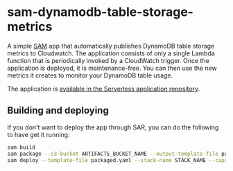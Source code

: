 # sam-dynamodb-table-storage-metrics
A simple [SAM](https://github.com/awslabs/serverless-application-model) app that automatically publishes DynamoDB table storage metrics to Cloudwatch. The application consists of only a single Lambda function that is periodically invoked by a CloudWatch trigger. Once the application is deployed, it is maintenance-free. You can then use the new metrics it creates to monitor your DynamoDB table usage.

The application is [available in the Serverless application repository](https://serverlessrepo.aws.amazon.com/applications/arn:aws:serverlessrepo:us-east-1:790194644437:applications~dynamodb-table-storage-metrics).

## Building and deploying
If you don't want to deploy the app through SAR, you can do the following to have get it running:

```bash
sam build
sam package --s3-bucket ARTIFACTS_BUCKET_NAME --output-template-file packaged.yaml
sam deploy --template-file packaged.yaml --stack-name STACK_NAME --capabilities CAPABILITY_IAM --parameter-overrides MetricNamespace=YourCustomNamespace
```
